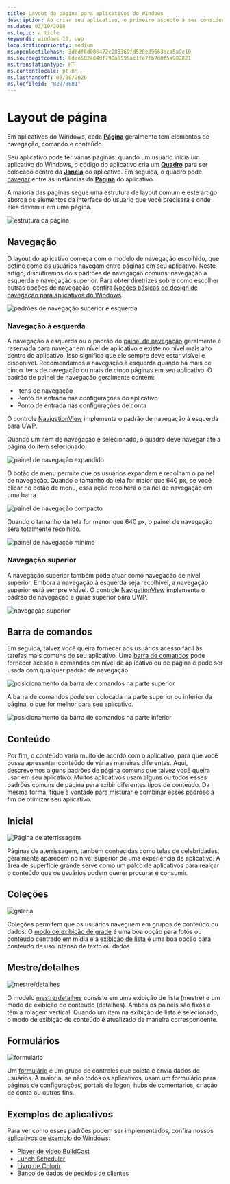 ```yaml
---
title: Layout da página para aplicativos do Windows
description: Ao criar seu aplicativo, o primeiro aspecto a ser considerado é a estrutura do layout. Este artigo aborda a estrutura comum de layouts de página básicos, incluindo quais elementos de interface do usuário você precisará e onde eles devem ir em uma página. Em aplicativos do Windows, cada página geralmente tem elementos de navegação, comando e conteúdo.
ms.date: 03/19/2018
ms.topic: article
keywords: windows 10, uwp
localizationpriority: medium
ms.openlocfilehash: 3dbdf8d006472c288369fd528e89663aca5a9e10
ms.sourcegitcommit: 0dee502484df798a0595ac1fe7fb7d0f5a982821
ms.translationtype: HT
ms.contentlocale: pt-BR
ms.lasthandoff: 05/08/2020
ms.locfileid: "82970881"
---
```

# <a name="page-layout"></a>Layout de página

Em aplicativos do Windows, cada [**Página**](https://docs.microsoft.com/uwp/api/Windows.UI.Xaml.Controls.Page) geralmente tem elementos de navegação, comando e conteúdo. 

Seu aplicativo pode ter várias páginas: quando um usuário inicia um aplicativo do Windows, o código do aplicativo cria um [**Quadro**](https://docs.microsoft.com/uwp/api/Windows.UI.Xaml.Controls.Frame) para ser colocado dentro da [**Janela**](https://docs.microsoft.com/uwp/api/windows.ui.xaml.window) do aplicativo. Em seguida, o quadro pode [navegar](../basics/navigate-between-two-pages.md) entre as instâncias da [**Página**](https://docs.microsoft.com/uwp/api/Windows.UI.Xaml.Controls.Page) do aplicativo. 

A maioria das páginas segue uma estrutura de layout comum e este artigo aborda os elementos da interface do usuário que você precisará e onde eles devem ir em uma página. 

![estrutura da página](images/page-components.svg)

## <a name="navigation"></a>Navegação
O layout do aplicativo começa com o modelo de navegação escolhido, que define como os usuários navegam entre páginas em seu aplicativo. Neste artigo, discutiremos dois padrões de navegação comuns: navegação à esquerda e navegação superior. Para obter diretrizes sobre como escolher outras opções de navegação, confira [Noções básicas de design de navegação para aplicativos do Windows](../basics/navigation-basics.md).

![padrões de navegação superior e esquerda](images/top-left-nav.svg)

### <a name="left-nav"></a>Navegação à esquerda
A navegação à esquerda ou o padrão do [painel de navegação](../controls-and-patterns/navigationview.md) geralmente é reservada para navegar em nível de aplicativo e existe no nível mais alto dentro do aplicativo. Isso significa que ele sempre deve estar visível e disponível. Recomendamos a navegação à esquerda quando há mais de cinco itens de navegação ou mais de cinco páginas em seu aplicativo. O padrão de painel de navegação geralmente contém:
- Itens de navegação
- Ponto de entrada nas configurações do aplicativo
- Ponto de entrada nas configurações de conta

O controle [NavigationView](https://docs.microsoft.com/uwp/api/windows.ui.xaml.controls.navigationview) implementa o padrão de navegação à esquerda para UWP.

Quando um item de navegação é selecionado, o quadro deve navegar até a página do item selecionado.

![painel de navegação expandido](images/navview-expanded.svg)

O botão de menu permite que os usuários expandam e recolham o painel de navegação. Quando o tamanho da tela for maior que 640 px, se você clicar no botão de menu, essa ação recolherá o painel de navegação em uma barra.

![painel de navegação compacto](images/navview-compact.svg)

Quando o tamanho da tela for menor que 640 px, o painel de navegação será totalmente recolhido.

![painel de navegação mínimo](images/navview-minimal.svg)

### <a name="top-nav"></a>Navegação superior

A navegação superior também pode atuar como navegação de nível superior. Embora a navegação à esquerda seja recolhível, a navegação superior está sempre visível. O controle [NavigationView](../controls-and-patterns/navigationview.md) implementa o padrão de navegação e guias superior para UWP.

![navegação superior](images/pivot-large.svg)

## <a name="command-bar"></a>Barra de comandos

Em seguida, talvez você queira fornecer aos usuários acesso fácil às tarefas mais comuns do seu aplicativo. Uma [barra de comandos](../controls-and-patterns/app-bars.md) pode fornecer acesso a comandos em nível de aplicativo ou de página e pode ser usada com qualquer padrão de navegação.

![posicionamento da barra de comandos na parte superior ](images/app-bar-desktop.svg)

A barra de comandos pode ser colocada na parte superior ou inferior da página, o que for melhor para seu aplicativo.

![posicionamento da barra de comandos na parte inferior](images/app-bar-mobile.svg)

## <a name="content"></a>Conteúdo

Por fim, o conteúdo varia muito de acordo com o aplicativo, para que você possa apresentar conteúdo de várias maneiras diferentes. Aqui, descrevemos alguns padrões de página comuns que talvez você queira usar em seu aplicativo. Muitos aplicativos usam alguns ou todos esses padrões comuns de página para exibir diferentes tipos de conteúdo. Da mesma forma, fique à vontade para misturar e combinar esses padrões a fim de otimizar seu aplicativo.

## <a name="landing"></a>Inicial

![Página de aterrissagem](images/hero-screen.svg)

Páginas de aterrissagem, também conhecidas como telas de celebridades, geralmente aparecem no nível superior de uma experiência de aplicativo. A área de superfície grande serve como um palco de aplicativos para realçar o conteúdo que os usuários podem querer procurar e consumir.

## <a name="collections"></a>Coleções

![galeria](images/gridview.svg)

Coleções permitem que os usuários naveguem em grupos de conteúdo ou dados. O [modo de exibição de grade](../controls-and-patterns/item-templates-gridview.md) é uma boa opção para fotos ou conteúdo centrado em mídia e a [exibição de lista](../controls-and-patterns/item-templates-listview.md) é uma boa opção para conteúdo de uso intenso de texto ou dados.

## <a name="masterdetail"></a>Mestre/detalhes

![mestre/detalhes](images/master-detail.svg)

O modelo [mestre/detalhes](../controls-and-patterns/master-details.md) consiste em uma exibição de lista (mestre) e um modo de exibição de conteúdo (detalhes). Ambos os painéis são fixos e têm a rolagem vertical. Quando um item na exibição de lista é selecionado, o modo de exibição de conteúdo é atualizado de maneira correspondente. 

## <a name="forms"></a>Formulários
![formulário](images/form.svg)

Um [formulário](../controls-and-patterns/forms.md) é um grupo de controles que coleta e envia dados de usuários. A maioria, se não todos os aplicativos, usam um formulário para páginas de configurações, portais de logon, hubs de comentários, criação de conta ou outros fins. 

## <a name="sample-apps"></a>Exemplos de aplicativos
Para ver como esses padrões podem ser implementados, confira nossos [aplicativos de exemplo do Windows](https://developer.microsoft.com/windows/samples):
- [Player de vídeo BuildCast](https://github.com/Microsoft/BuildCast)
- [Lunch Scheduler](https://github.com/Microsoft/Windows-appsample-lunch-scheduler)
- [Livro de Colorir](https://github.com/Microsoft/Windows-appsample-coloringbook)
- [Banco de dados de pedidos de clientes](https://github.com/Microsoft/Windows-appsample-customers-orders-database)
